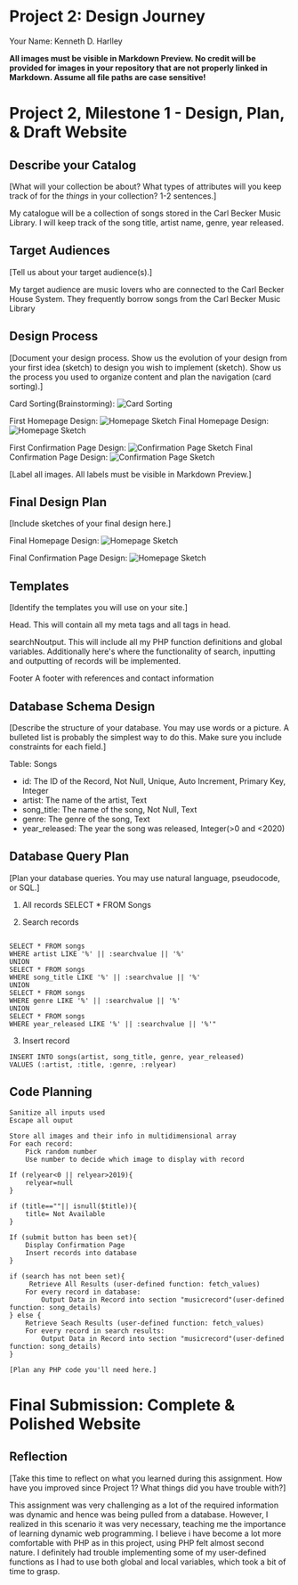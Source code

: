 # Project 2: Design Journey

Your Name: Kenneth D. Harlley

**All images must be visible in Markdown Preview. No credit will be provided for images in your repository that are not properly linked in Markdown. Assume all file paths are case sensitive!**

# Project 2, Milestone 1 - Design, Plan, & Draft Website

## Describe your Catalog

[What will your collection be about? What types of attributes will you keep track of for the *things* in your collection? 1-2 sentences.]

My catalogue will be a collection of songs stored in the Carl Becker Music Library. I will keep track of the song title, artist name, genre, year released.

## Target Audiences

[Tell us about your target audience(s).]

My target audience are music lovers who are connected to the Carl Becker House System. They frequently borrow songs from the Carl Becker Music Library


## Design Process

[Document your design process. Show us the evolution of your design from your first idea (sketch) to design you wish to implement (sketch). Show us the process you used to organize content and plan the navigation (card sorting).]

Card Sorting(Brainstorming):
![Card Sorting](cardsorting.jpg)

First Homepage Design:
![Homepage Sketch](home0.jpg)
Final Homepage Design:
![Homepage Sketch](home1.jpg)

First Confirmation Page Design:
![Confirmation Page Sketch](confirmation0.jpg)
Final Confirmation Page Design:
![Confirmation Page Sketch](confirmation1.jpg)


[Label all images. All labels must be visible in Markdown Preview.]


## Final Design Plan

[Include sketches of your final design here.]

Final Homepage Design:
![Homepage Sketch](home2.jpg)


Final Confirmation Page Design:
![Homepage Sketch](confirmation2.jpg)

## Templates

[Identify the templates you will use on your site.]

Head. This will contain all my meta tags and all tags in head.

searchNoutput. This will include all my PHP  function definitions and global variables. Additionally here's where the functionality of search, inputting and outputting of records will be implemented.

Footer A footer with references and contact information


## Database Schema Design

[Describe the structure of your database. You may use words or a picture. A bulleted list is probably the simplest way to do this. Make sure you include constraints for each field.]

Table: Songs
* id: The ID of the Record, Not Null, Unique, Auto Increment, Primary Key, Integer
* artist: The name of the artist, Text
* song_title: The name of the song, Not Null, Text
* genre: The genre of the song, Text
* year_released:  The year the song was released, Integer(>0 and <2020)

## Database Query Plan

[Plan your database queries. You may use natural language, pseudocode, or SQL.]

1. All records
SELECT * FROM Songs


2. Search records
```

SELECT * FROM songs
WHERE artist LIKE '%' || :searchvalue || '%'
UNION
SELECT * FROM songs
WHERE song_title LIKE '%' || :searchvalue || '%'
UNION
SELECT * FROM songs
WHERE genre LIKE '%' || :searchvalue || '%'
UNION
SELECT * FROM songs
WHERE year_released LIKE '%' || :searchvalue || '%'"

```
3. Insert record
```
INSERT INTO songs(artist, song_title, genre, year_released)
VALUES (:artist, :title, :genre, :relyear)
```


## Code Planning
```
Sanitize all inputs used
Escape all ouput

Store all images and their info in multidimensional array
For each record:
    Pick random number
    Use number to decide which image to display with record

If (relyear<0 || relyear>2019){
    relyear=null
}

if (title==""|| isnull($title)){
    title= Not Available
}

If (submit button has been set){
    Display Confirmation Page
    Insert records into database
}

if (search has not been set){
     Retrieve All Results (user-defined function: fetch_values)
    For every record in database:
        Output Data in Record into section "musicrecord"(user-defined function: song_details)
} else {
    Retrieve Seach Results (user-defined function: fetch_values)
    For every record in search results:
        Output Data in Record into section "musicrecord"(user-defined function: song_details)
}

[Plan any PHP code you'll need here.]
```

# Final Submission: Complete & Polished Website

## Reflection

[Take this time to reflect on what you learned during this assignment. How have you improved since Project 1? What things did you have trouble with?]

This assignment was very challenging as a lot of the required information was dynamic and hence was being pulled from a database. However, I realized in this scenario it was very necessary, teaching me the importance of learning dynamic web programming. I believe i have become a lot more comfortable with PHP as in this project, using PHP felt almost second nature. I definitely had trouble implementing some of my user-defined functions as I had to use both global and local variables, which took a bit of time to grasp.
